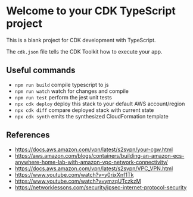 # Welcome to your CDK TypeScript project

This is a blank project for CDK development with TypeScript.

The `cdk.json` file tells the CDK Toolkit how to execute your app.

## Useful commands

* `npm run build`   compile typescript to js
* `npm run watch`   watch for changes and compile
* `npm run test`    perform the jest unit tests
* `npx cdk deploy`  deploy this stack to your default AWS account/region
* `npx cdk diff`    compare deployed stack with current state
* `npx cdk synth`   emits the synthesized CloudFormation template

## References

* <https://docs.aws.amazon.com/vpn/latest/s2svpn/your-cgw.html>
* <https://aws.amazon.com/blogs/containers/building-an-amazon-ecs-anywhere-home-lab-with-amazon-vpc-network-connectivity/>
* <https://docs.aws.amazon.com/vpn/latest/s2svpn/VPC_VPN.html>
* <https://www.youtube.com/watch?v=y0rjxXnf1Tk>
* <https://www.youtube.com/watch?v=ymzqUTczkzM>
* <https://networklessons.com/security/ipsec-internet-protocol-security>
